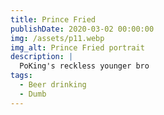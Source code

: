 ```yaml
---
title: Prince Fried
publishDate: 2020-03-02 00:00:00
img: /assets/p11.webp
img_alt: Prince Fried portrait
description: |
  PoKing's reckless younger bro
tags:
  - Beer drinking
  - Dumb
---
```



